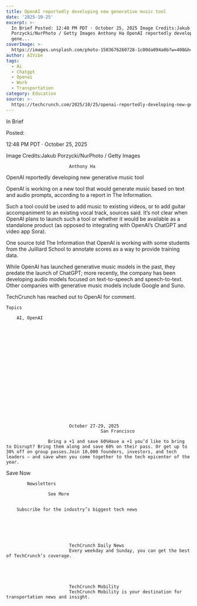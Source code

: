 ```yaml
---
title: OpenAI reportedly developing new generative music tool
date: '2025-10-25'
excerpt: >-
  In Brief Posted: 12:48 PM PDT · October 25, 2025 Image Credits:Jakub
  Porzycki/NurPhoto / Getty Images Anthony Ha OpenAI reportedly developing new
  gene...
coverImage: >-
  https://images.unsplash.com/photo-1503676260728-1c00da094a0b?w=400&h=200&fit=crop&auto=format
author: AIVibe
tags:
  - Ai
  - Chatgpt
  - Openai
  - Work
  - Transportation
category: Education
source: >-
  https://techcrunch.com/2025/10/25/openai-reportedly-developing-new-generative-music-tool/
---
```

In Brief



Posted:


12:48 PM PDT · October 25, 2025



Image Credits:Jakub Porzycki/NurPhoto / Getty Images



	
		
							
											
									
					
		
							Anthony Ha
					
	



OpenAI reportedly developing new generative music tool


OpenAI is working on a new tool that would generate music based on text and audio prompts, according to a report in The Information.

Such a tool could be used to add music to existing videos, or to add guitar accompaniment to an existing vocal track, sources said. It’s not clear when OpenAI plans to launch such a tool or whether it would be available as a standalone product (as opposed to integrating with OpenAI’s ChatGPT and video app Sora).


	
	




	
	



One source told The Information that OpenAI is working with some students from the Juilliard School to annotate scores as a way to provide training data.

While OpenAI has launched generative music models in the past, they predate the launch of ChatGPT; more recently, the company has been developing audio models focused on text-to-speech and speech-to-text. Other companies with generative music models include Google and Suno.

TechCrunch has reached out to OpenAI for comment.



	Topics
	
		AI, OpenAI	









	
	






	
					
				
							October 27-29, 2025
										San Francisco
					
					Bring a +1 and save 60%Have a +1 you’d like to bring to Disrupt? Bring them along and save 60% on their pass. Or get up to 30% off on group passes.Join 10,000 founders, investors, and tech leaders — and save when you come together to the tech epicenter of the year.
				


Save Now


	








	
		
			Newsletters
							
					See More
				
					
		Subscribe for the industry’s biggest tech news
	
	
		
			
									
						
							TechCrunch Daily News
							Every weekday and Sunday, you can get the best of TechCrunch’s coverage.
							
						
					
									
						
							TechCrunch Mobility
							TechCrunch Mobility is your destination for transportation news and insight.
							
